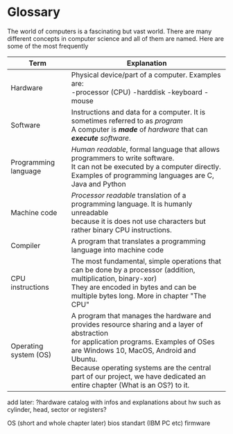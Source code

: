 # Glossary
The world of computers is a fascinating but vast world. 
There are many different concepts in computer science
and all of them are named. Here are some of the most frequently

| Term | Explanation |
| ---- | ---- |
| Hardware | Physical device/part of a computer. Examples are: <br/> -processor (CPU) -harddisk -keyboard -mouse |
| Software | Instructions and data for a computer. It is sometimes referred to as *program* <br /> A computer is ***made*** of *hardware* that can ***execute*** *software*. |
| Programming language | *Human readable*, formal language that allows programmers to write software. <br/> It can not be executed by a computer directly. <br/> Examples of programming languages are C, Java and Python |
| Machine code | *Processor readable* translation of a programming language. It is humanly unreadable <br/> because it is does not use characters but rather binary CPU instructions. |
| Compiler | A program that translates a programming language into machine code |
| CPU instructions | The most fundamental, simple operations that can be done by a processor (addition, multiplication, binary-xor) <br/> They are encoded in bytes and can be multiple bytes long. More in chapter "The CPU" |
| Operating system (OS) | A program that manages the hardware and provides resource sharing and a layer of abstraction <br/> for application programs. Examples of OSes are Windows 10, MacOS, Android and Ubuntu. <br/> Because operating systems are the central part of our project, we have dedicated an entire chapter (What is an OS?) to it. |


add later:
?hardware catalog with infos and explanations about hw such as cylinder, head, sector or registers?

OS (short and whole chapter later)
bios
standart (IBM PC etc)
firmware
